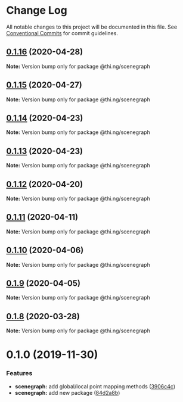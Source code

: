 # Change Log

All notable changes to this project will be documented in this file.
See [Conventional Commits](https://conventionalcommits.org) for commit guidelines.

## [0.1.16](https://github.com/thi-ng/umbrella/compare/@thi.ng/scenegraph@0.1.15...@thi.ng/scenegraph@0.1.16) (2020-04-28)

**Note:** Version bump only for package @thi.ng/scenegraph





## [0.1.15](https://github.com/thi-ng/umbrella/compare/@thi.ng/scenegraph@0.1.14...@thi.ng/scenegraph@0.1.15) (2020-04-27)

**Note:** Version bump only for package @thi.ng/scenegraph





## [0.1.14](https://github.com/thi-ng/umbrella/compare/@thi.ng/scenegraph@0.1.13...@thi.ng/scenegraph@0.1.14) (2020-04-23)

**Note:** Version bump only for package @thi.ng/scenegraph





## [0.1.13](https://github.com/thi-ng/umbrella/compare/@thi.ng/scenegraph@0.1.12...@thi.ng/scenegraph@0.1.13) (2020-04-23)

**Note:** Version bump only for package @thi.ng/scenegraph





## [0.1.12](https://github.com/thi-ng/umbrella/compare/@thi.ng/scenegraph@0.1.11...@thi.ng/scenegraph@0.1.12) (2020-04-20)

**Note:** Version bump only for package @thi.ng/scenegraph





## [0.1.11](https://github.com/thi-ng/umbrella/compare/@thi.ng/scenegraph@0.1.10...@thi.ng/scenegraph@0.1.11) (2020-04-11)

**Note:** Version bump only for package @thi.ng/scenegraph





## [0.1.10](https://github.com/thi-ng/umbrella/compare/@thi.ng/scenegraph@0.1.9...@thi.ng/scenegraph@0.1.10) (2020-04-06)

**Note:** Version bump only for package @thi.ng/scenegraph





## [0.1.9](https://github.com/thi-ng/umbrella/compare/@thi.ng/scenegraph@0.1.8...@thi.ng/scenegraph@0.1.9) (2020-04-05)

**Note:** Version bump only for package @thi.ng/scenegraph





## [0.1.8](https://github.com/thi-ng/umbrella/compare/@thi.ng/scenegraph@0.1.7...@thi.ng/scenegraph@0.1.8) (2020-03-28)

**Note:** Version bump only for package @thi.ng/scenegraph





# 0.1.0 (2019-11-30)

### Features

* **scenegraph:** add global/local point mapping methods ([3906c4c](https://github.com/thi-ng/umbrella/commit/3906c4c68c541aa84bc407235c3fe3fdf3e2debe))
* **scenegraph:** add new package ([84d2a8b](https://github.com/thi-ng/umbrella/commit/84d2a8b96aeb7e8dd119be4fbc0c8c8277dc1990))
